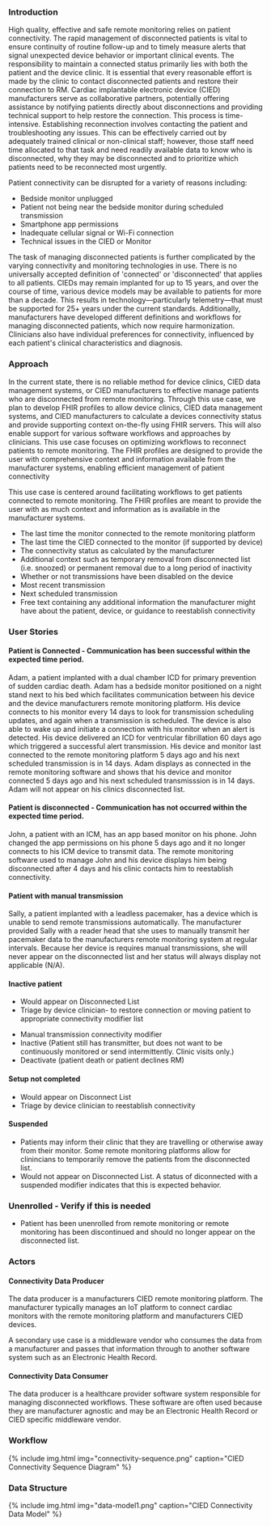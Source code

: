 ### Introduction

High quality, effective and safe remote monitoring relies on patient connectivity.  The rapid management of disconnected patients is vital to ensure continuity of routine follow-up and to timely measure alerts that signal unexpected device behavior or important clinical events. The responsibility to maintain a connected status primarily lies with both the patient and the device clinic. It is essential that every reasonable effort is made by the clinic to contact disconnected patients and restore their connection to RM.
Cardiac implantable electronic device (CIED) manufacturers serve as collaborative partners, potentially offering assistance by notifying patients directly about disconnections and providing technical support to help restore the connection. This process is time-intensive. Establishing reconnection involves contacting the patient and troubleshooting any issues. This can be effectively carried out by adequately trained clinical or non-clinical staff; however, those staff need time allocated to that task and need readily available data to know who is disconnected, why they may be disconnected and to prioritize which patients need to be reconnected most urgently. 

Patient connectivity can be disrupted for a variety of reasons including:
* Bedside monitor unplugged
* Patient not being near the bedside monitor during scheduled transmission
* Smartphone app permissions
* Inadequate cellular signal or Wi-Fi connection
* Technical issues in the CIED or Monitor

The task of managing disconnected patients is further complicated by the varying connectivity and monitoring technologies in use. There is no universally accepted definition of 'connected' or 'disconnected' that applies to all patients. CIEDs may remain implanted for up to 15 years, and over the course of time, various device models may be available to patients for more than a decade. This results in technology—particularly telemetry—that must be supported for 25+ years under the current standards. Additionally, manufacturers have developed different definitions and workflows for managing disconnected patients, which now require harmonization. Clinicians also have individual preferences for connectivity, influenced by each patient's clinical characteristics and diagnosis.

### Approach

In the current state, there is no reliable method for device clinics, CIED data management systems, or CIED manufacturers to effective manage patients who are disconnected from remote monitoring. Through this use case, we plan to develop FHIR profiles to allow device clinics, CIED data management systems, and CIED manufacturers to calculate a devices connectivity status and provide supporting context on-the-fly using FHIR servers. This will also enable support for various software workflows and approaches by clinicians.
This use case focuses on optimizing workflows to reconnect patients to remote monitoring. The FHIR profiles are designed to provide the user with comprehensive context and information available from the manufacturer systems, enabling efficient management of patient connectivity 

This use case is centered around facilitating workflows to get patients connected to remote monitoring. The FHIR profiles are meant to provide the user with as much context and information as is available in the manufacturer systems. 
* The last time the monitor connected to the remote monitoring platform
* The last time the CIED connected to the monitor (if supported by device)
* The connectivity status as calculated by the manufacturer
* Additional context such as temporary removal from disconnected list (i.e. snoozed) or permanent removal due to a long period of inactivity
* Whether or not transmissions have been disabled on the device
* Most recent transmission
* Next scheduled transmission
* Free text containing any additional information the manufacturer might have about the patient, device, or guidance to reestablish connectivity 

### User Stories

#### Patient is Connected - Communication has been successful within the expected time period.
Adam, a patient implanted with a dual chamber ICD for primary prevention of sudden cardiac death. Adam has a bedside monitor positioned on a night stand next to his bed which facilitates communication between his device and the device manufacturers remote monitoring platform. His device connects to his monitor every 14 days to look for transmission scheduling updates, and again when a transmission is scheduled. The device is also able to wake up and initiate a connection with his monitor when an alert is detected. His device delivered an ICD for ventricular fibrillation 60 days ago which triggered a successful alert transmission. His device and monitor last connected to the remote monitoring platform 5 days ago and his next scheduled transmission is in 14 days. Adam displays as connected in the remote monitoring software and shows that his device and monitor connected 5 days ago and his next scheduled transmisssion is in 14 days. Adam will not appear on his clinics disconnected list.

#### Patient is disconnected - Communication has not occurred within the expected time period.
John, a patient with an ICM, has an app based monitor on his phone. John changed the app permissions on his phone 5 days ago and it no longer connects to his ICM device to transmit data. The remote monitoring software used to manage John and his device displays him being disconnected after 4 days and his clinic contacts him to reestablish connectivity.

#### Patient with manual transmission
Sally, a patient implanted with a leadless pacemaker, has a device which is unable to send remote transmissions automatically. The manufacturer provided Sally with a reader head that she uses to manually transmit her pacemaker data to the manufacturers remote monitoring system at regular intervals. Because her device is requires manual transmissions, she will never appear on the disconnected list and her status will always display not applicable (N/A).

#### Inactive patient

* Would appear on Disconnected List 
* Triage by device clinician- to restore connection or moving patient to appropriate connectivity modifier list 
- Manual transmission connectivity modifier
- Inactive (Patient still has transmitter, but does not want to be continuously monitored or send intermittently. Clinic visits only.)
- Deactivate (patient death or patient declines RM)

#### Setup not completed
* Would appear on Disconnect List
* Triage by device clinician to reestablish connectivity

#### Suspended 
* Patients may inform their clinic that they are travelling or otherwise away from their monitor. Some remote monitoring platforms allow for clinincians to temporarily remove the patients from the disconnected list.
* Would not appear on Disconnected List. A status of diconnected with a suspended modifier indicates that this is expected behavior.

### Unenrolled - Verify if this is needed
* Patient has been unenrolled from remote monitoring or remote monitoring has been discontinued and should no longer appear on the disconnected list.

### Actors
#### Connectivity Data Producer
The data producer is a manufacturers CIED remote monitoring platform. The manufacturer typically manages an IoT platform to connect cardiac monitors with the remote monitoring platform and manufacturers CIED devices.

A secondary use case is a middleware vendor who consumes the data from a manufacturer and passes that information through to another software system such as an Electronic Health Record.

#### Connectivity Data Consumer
The data producer is a healthcare provider software system responsible for managing disconnected workflows. These software are often used because they are manufacturer agnostic and may be an Electronic Health Record or CIED specific middleware vendor.

### Workflow
{% include img.html img="connectivity-sequence.png" caption="CIED Connectivity Sequence Diagram" %} 

### Data Structure
{% include img.html img="data-model1.png" caption="CIED Connectivity Data Model" %} 
